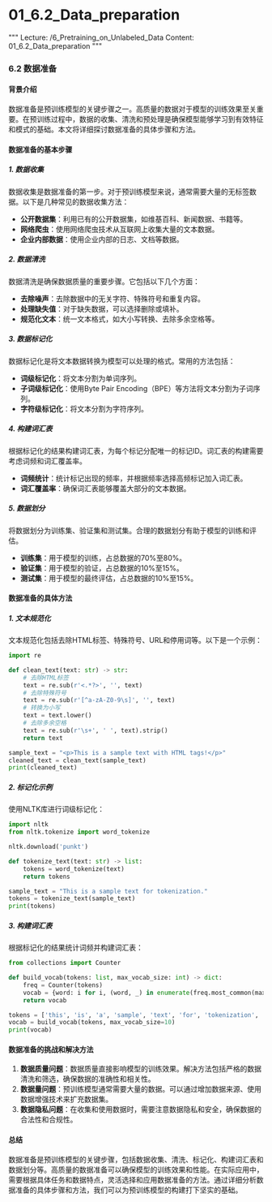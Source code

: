 # 01_6.2_Data_preparation

"""
Lecture: /6_Pretraining_on_Unlabeled_Data
Content: 01_6.2_Data_preparation
"""

### 6.2 数据准备

#### 背景介绍
数据准备是预训练模型的关键步骤之一。高质量的数据对于模型的训练效果至关重要。在预训练过程中，数据的收集、清洗和预处理是确保模型能够学习到有效特征和模式的基础。本文将详细探讨数据准备的具体步骤和方法。

#### 数据准备的基本步骤

##### 1. 数据收集
数据收集是数据准备的第一步。对于预训练模型来说，通常需要大量的无标签数据。以下是几种常见的数据收集方法：
- **公开数据集**：利用已有的公开数据集，如维基百科、新闻数据、书籍等。
- **网络爬虫**：使用网络爬虫技术从互联网上收集大量的文本数据。
- **企业内部数据**：使用企业内部的日志、文档等数据。

##### 2. 数据清洗
数据清洗是确保数据质量的重要步骤。它包括以下几个方面：
- **去除噪声**：去除数据中的无关字符、特殊符号和重复内容。
- **处理缺失值**：对于缺失数据，可以选择删除或填补。
- **规范化文本**：统一文本格式，如大小写转换、去除多余空格等。

##### 3. 数据标记化
数据标记化是将文本数据转换为模型可以处理的格式。常用的方法包括：
- **词级标记化**：将文本分割为单词序列。
- **子词级标记化**：使用Byte Pair Encoding（BPE）等方法将文本分割为子词序列。
- **字符级标记化**：将文本分割为字符序列。

##### 4. 构建词汇表
根据标记化的结果构建词汇表，为每个标记分配唯一的标记ID。词汇表的构建需要考虑词频和词汇覆盖率。
- **词频统计**：统计标记出现的频率，并根据频率选择高频标记加入词汇表。
- **词汇覆盖率**：确保词汇表能够覆盖大部分的文本数据。

##### 5. 数据划分
将数据划分为训练集、验证集和测试集。合理的数据划分有助于模型的训练和评估。
- **训练集**：用于模型的训练，占总数据的70%至80%。
- **验证集**：用于模型的验证，占总数据的10%至15%。
- **测试集**：用于模型的最终评估，占总数据的10%至15%。

#### 数据准备的具体方法

##### 1. 文本规范化
文本规范化包括去除HTML标签、特殊符号、URL和停用词等。以下是一个示例：
```python
import re

def clean_text(text: str) -> str:
    # 去除HTML标签
    text = re.sub(r'<.*?>', '', text)
    # 去除特殊符号
    text = re.sub(r'[^a-zA-Z0-9\s]', '', text)
    # 转换为小写
    text = text.lower()
    # 去除多余空格
    text = re.sub(r'\s+', ' ', text).strip()
    return text

sample_text = "<p>This is a sample text with HTML tags!</p>"
cleaned_text = clean_text(sample_text)
print(cleaned_text)
```

##### 2. 标记化示例
使用NLTK库进行词级标记化：
```python
import nltk
from nltk.tokenize import word_tokenize

nltk.download('punkt')

def tokenize_text(text: str) -> list:
    tokens = word_tokenize(text)
    return tokens

sample_text = "This is a sample text for tokenization."
tokens = tokenize_text(sample_text)
print(tokens)
```

##### 3. 构建词汇表
根据标记化的结果统计词频并构建词汇表：
```python
from collections import Counter

def build_vocab(tokens: list, max_vocab_size: int) -> dict:
    freq = Counter(tokens)
    vocab = {word: i for i, (word, _) in enumerate(freq.most_common(max_vocab_size))}
    return vocab

tokens = ['this', 'is', 'a', 'sample', 'text', 'for', 'tokenization', 'this', 'is', 'sample']
vocab = build_vocab(tokens, max_vocab_size=10)
print(vocab)
```

#### 数据准备的挑战和解决方法
1. **数据质量问题**：数据质量直接影响模型的训练效果。解决方法包括严格的数据清洗和筛选，确保数据的准确性和相关性。
2. **数据量问题**：预训练模型通常需要大量的数据。可以通过增加数据来源、使用数据增强技术来扩充数据集。
3. **数据隐私问题**：在收集和使用数据时，需要注意数据隐私和安全，确保数据的合法性和合规性。

#### 总结
数据准备是预训练模型的关键步骤，包括数据收集、清洗、标记化、构建词汇表和数据划分等。高质量的数据准备可以确保模型的训练效果和性能。在实际应用中，需要根据具体任务和数据特点，灵活选择和应用数据准备的方法。通过详细分析数据准备的具体步骤和方法，我们可以为预训练模型的构建打下坚实的基础。